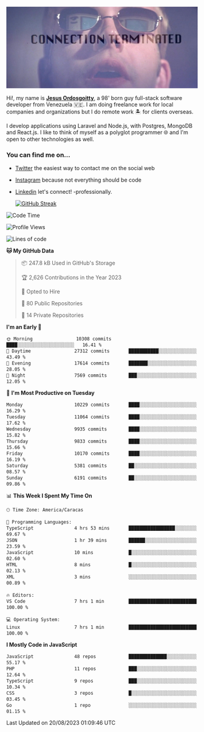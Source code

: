 ![hackers movie reference](./disconnected.jpg)

Hi!, my name is [**Jesus Ordosgoitty**](https://jodaz.xyz), a 98' born guy full-stack software developer from Venezuela 🇻🇪. I am doing freelance work for local companies and organizations but I do remote work 🏝️ for clients overseas. 

I develop applications using Laravel and Node.js, with Postgres, MongoDB and React.js. I like to think of myself as a polyglot programmer 🌐 and I'm open to other technologies as well.

### You can find me on...

- [Twitter](https://twitter.com/jodaz_) the easiest way to contact me on the social web
- [Instagram](https://instagram.com/jodaz_) because not everything should be code
- [Linkedin](https://linkedin.com/in/jodaz) let's connect! -professionally.


    [![GitHub Streak](https://streak-stats.demolab.com?user=jodaz&theme=tokyonight)](https://git.io/streak-stats)

<!--START_SECTION:waka-->
![Code Time](http://img.shields.io/badge/Code%20Time-4%2C147%20hrs%2041%20mins-blue)

![Profile Views](http://img.shields.io/badge/Profile%20Views-0-blue)

![Lines of code](https://img.shields.io/badge/From%20Hello%20World%20I%27ve%20Written-97.4%20million%20lines%20of%20code-blue)

**🐱 My GitHub Data** 

> 📦 247.8 kB Used in GitHub's Storage 
 > 
> 🏆 2,626 Contributions in the Year 2023
 > 
> 💼 Opted to Hire
 > 
> 📜 80 Public Repositories 
 > 
> 🔑 14 Private Repositories 
 > 
**I'm an Early 🐤** 

```text
🌞 Morning                10308 commits       ████░░░░░░░░░░░░░░░░░░░░░   16.41 % 
🌆 Daytime                27312 commits       ███████████░░░░░░░░░░░░░░   43.49 % 
🌃 Evening                17614 commits       ███████░░░░░░░░░░░░░░░░░░   28.05 % 
🌙 Night                  7569 commits        ███░░░░░░░░░░░░░░░░░░░░░░   12.05 % 
```
📅 **I'm Most Productive on Tuesday** 

```text
Monday                   10229 commits       ████░░░░░░░░░░░░░░░░░░░░░   16.29 % 
Tuesday                  11064 commits       ████░░░░░░░░░░░░░░░░░░░░░   17.62 % 
Wednesday                9935 commits        ████░░░░░░░░░░░░░░░░░░░░░   15.82 % 
Thursday                 9833 commits        ████░░░░░░░░░░░░░░░░░░░░░   15.66 % 
Friday                   10170 commits       ████░░░░░░░░░░░░░░░░░░░░░   16.19 % 
Saturday                 5381 commits        ██░░░░░░░░░░░░░░░░░░░░░░░   08.57 % 
Sunday                   6191 commits        ██░░░░░░░░░░░░░░░░░░░░░░░   09.86 % 
```


📊 **This Week I Spent My Time On** 

```text
🕑︎ Time Zone: America/Caracas

💬 Programming Languages: 
TypeScript               4 hrs 53 mins       █████████████████░░░░░░░░   69.67 % 
JSON                     1 hr 39 mins        ██████░░░░░░░░░░░░░░░░░░░   23.59 % 
JavaScript               10 mins             █░░░░░░░░░░░░░░░░░░░░░░░░   02.60 % 
HTML                     8 mins              █░░░░░░░░░░░░░░░░░░░░░░░░   02.13 % 
XML                      3 mins              ░░░░░░░░░░░░░░░░░░░░░░░░░   00.89 % 

🔥 Editors: 
VS Code                  7 hrs 1 min         █████████████████████████   100.00 % 

💻 Operating System: 
Linux                    7 hrs 1 min         █████████████████████████   100.00 % 
```

**I Mostly Code in JavaScript** 

```text
JavaScript               48 repos            ██████████████░░░░░░░░░░░   55.17 % 
PHP                      11 repos            ███░░░░░░░░░░░░░░░░░░░░░░   12.64 % 
TypeScript               9 repos             ███░░░░░░░░░░░░░░░░░░░░░░   10.34 % 
CSS                      3 repos             █░░░░░░░░░░░░░░░░░░░░░░░░   03.45 % 
Go                       1 repo              ░░░░░░░░░░░░░░░░░░░░░░░░░   01.15 % 
```




 Last Updated on 20/08/2023 01:09:46 UTC
<!--END_SECTION:waka-->
